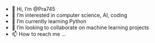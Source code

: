 - 👋 Hi, I’m @Pra745
- 👀 I’m interested in computer science, AI, coding
- 🌱 I’m currently learning Python
- 💞️ I’m looking to collaborate on machine learning projects
- 📫 How to reach me ...

<!---
Pra745/Pra745 is a ✨ special ✨ repository because its `README.md` (this file) appears on your GitHub profile.
You can click the Preview link to take a look at your changes.
--->
